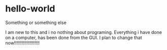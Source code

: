 # hello-world
Something or something else

I am new to this and i no nothing about programing. Everything i have done on a computer, has been done from the GUI. I plan to change that now!!!!!!!!!!!!!!!!!!!!
